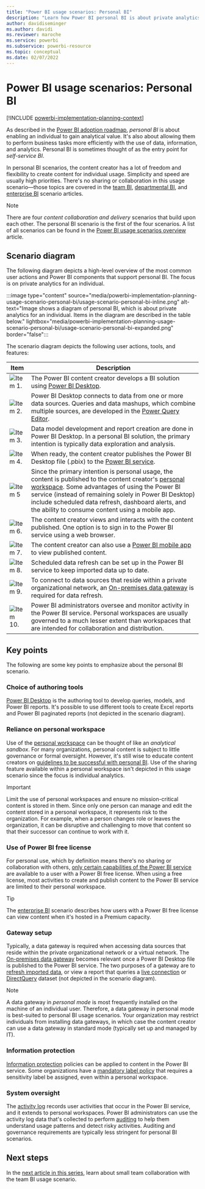 ```yaml
---
title: "Power BI usage scenarios: Personal BI"
description: "Learn how Power BI personal BI is about private analytics for an individual."
author: davidiseminger
ms.author: davidi
ms.reviewer: maroche
ms.service: powerbi
ms.subservice: powerbi-resource
ms.topic: conceptual
ms.date: 02/07/2022
---
```


# Power BI usage scenarios: Personal BI

[!INCLUDE [powerbi-implementation-planning-context](includes/powerbi-implementation-planning-context.md)]

As described in the [Power BI adoption roadmap](powerbi-adoption-roadmap-content-delivery-scope.md#personal-bi), *personal BI* is about enabling an individual to gain analytical value. It's also about allowing them to perform business tasks more efficiently with the use of data, information, and analytics. Personal BI is sometimes thought of as the entry point for *self-service BI*.

In personal BI scenarios, the content creator has a lot of freedom and flexibility to create content for individual usage. Simplicity and speed are usually high priorities. There's no sharing or collaboration in this usage scenario—those topics are covered in the [team BI](powerbi-implementation-planning-usage-scenario-team-bi.md), [departmental BI](powerbi-implementation-planning-usage-scenario-departmental-bi.md), and [enterprise BI](powerbi-implementation-planning-usage-scenario-enterprise-bi.md) scenario articles.

> [!NOTE]
> There are four *content collaboration and delivery* scenarios that build upon each other. The personal BI scenario is the first of the four scenarios. A list of all scenarios can be found in the [Power BI usage scenarios overview](powerbi-implementation-planning-usage-scenario-overview.md) article.

## Scenario diagram

The following diagram depicts a high-level overview of the most common user actions and Power BI components that support personal BI. The focus is on private analytics for an individual.

:::image type="content" source="media/powerbi-implementation-planning-usage-scenario-personal-bi/usage-scenario-personal-bi-inline.png" alt-text="Image shows a diagram of personal BI, which is about private analytics for an individual. Items in the diagram are described in the table below." lightbox="media/powerbi-implementation-planning-usage-scenario-personal-bi/usage-scenario-personal-bi-expanded.png" border="false":::

The scenario diagram depicts the following user actions, tools, and features:

| **Item** | **Description** |
| --- | --- |
| ![Item 1.](media/common/icon-01-red-30x30.png) | The Power BI content creator develops a BI solution using [Power BI Desktop](../fundamentals/desktop-what-is-desktop.md). |
| ![Item 2.](media/common/icon-02-red-30x30.png) | Power BI Desktop connects to data from one or more data sources. Queries and data mashups, which combine multiple sources, are developed in the [Power Query Editor](/power-query/power-query-what-is-power-query). |
| ![Item 3.](media/common/icon-03-red-30x30.png) | Data model development and report creation are done in Power BI Desktop. In a personal BI solution, the primary intention is typically data exploration and analysis. |
| ![Item 4.](media/common/icon-04-red-30x30.png) | When ready, the content creator publishes the Power BI Desktop file (.pbix) to the [Power BI service](../fundamentals/power-bi-service-overview.md). |
| ![Item 5](media/common/icon-05-red-30x30.png) | Since the primary intention is personal usage, the content is published to the content creator's [personal workspace](../fundamentals/service-basic-concepts.md#workspaces). Some advantages of using the Power BI service (instead of remaining solely in Power BI Desktop) include scheduled data refresh, dashboard alerts, and the ability to consume content using a mobile app. |
| ![Item 6.](media/common/icon-06-red-30x30.png) | The content creator views and interacts with the content published. One option is to sign in to the Power BI service using a web browser. |
| ![Item 7.](media/common/icon-07-red-30x30.png) | The content creator can also use a [Power BI mobile app](../consumer/mobile/mobile-apps-for-mobile-devices.md) to view published content. |
| ![Item 8.](media/common/icon-08-red-30x30.png) | Scheduled data refresh can be set up in the Power BI service to keep imported data up to date. |
| ![Item 9.](media/common/icon-09-red-30x30.png) | To connect to data sources that reside within a private organizational network, an [On-premises data gateway](../connect-data/service-gateway-onprem.md) is required for data refresh. |
| ![Item 10.](media/common/icon-10-red-30x30.png) | Power BI administrators oversee and monitor activity in the Power BI service. Personal workspaces are usually governed to a much lesser extent than workspaces that are intended for collaboration and distribution. |

## Key points

The following are some key points to emphasize about the personal BI scenario.

### Choice of authoring tools

[Power BI Desktop](../fundamentals/desktop-what-is-desktop.md) is the authoring tool to develop queries, models, and Power BI reports. It's possible to use different tools to create Excel reports and Power BI paginated reports (not depicted in the scenario diagram).

### Reliance on personal workspace

Use of the [personal workspace](../fundamentals/service-basic-concepts.md#workspaces) can be thought of like an *analytical sandbox*. For many organizations, personal content is subject to little governance or formal oversight. However, it's still wise to educate content creators on [guidelines to be successful with personal BI](powerbi-adoption-roadmap-content-delivery-scope.md#personal-bi). Use of the sharing feature available within a personal workspace isn't depicted in this usage scenario since the focus is individual analytics.

> [!IMPORTANT]
> Limit the use of personal workspaces and ensure no mission-critical content is stored in them. Since only one person can manage and edit the content stored in a personal workspace, it represents risk to the organization. For example, when a person changes role or leaves the organization, it can be disruptive and challenging to move that content so that their successor can continue to work with it.

### Use of Power BI free license

For personal use, which by definition means there's no sharing or collaboration with others, [only certain capabilities of the Power BI service](../consumer/end-user-features.md#feature-list) are available to a user with a Power BI free license. When using a free license, most activities to create and publish content to the Power BI service are limited to their personal workspace.

> [!TIP]
> The [enterprise BI](powerbi-implementation-planning-usage-scenario-enterprise-bi.md) scenario describes how users with a Power BI free license can view content when it's hosted in a Premium capacity.

### Gateway setup

Typically, a data gateway is required when accessing data sources that reside within the private organizational network or a virtual network. The [On-premises data gateway](../connect-data/service-gateway-onprem.md) becomes relevant once a Power BI Desktop file is published to the Power BI service. The two purposes of a gateway are to [refresh imported data](../connect-data/refresh-data.md), or view a report that queries a [live connection](../connect-data/desktop-directquery-about.md#live-connections) or [DirectQuery](../connect-data/desktop-directquery-about.md) dataset (not depicted in the scenario diagram).

> [!NOTE]
> A data gateway in *personal mode* is most frequently installed on the machine of an individual user. Therefore, a data gateway in personal mode is best-suited to personal BI usage scenarios. Your organization may restrict individuals from installing data gateways, in which case the content creator can use a data gateway in standard mode (typically set up and managed by IT).

### Information protection

[Information protection](powerbi-adoption-roadmap-system-oversight.md#information-protection-and-data-loss-prevention) policies can be applied to content in the Power BI service. Some organizations have a [mandatory label policy](../enterprise/service-security-sensitivity-label-mandatory-label-policy.md) that requires a sensitivity label be assigned, even within a personal workspace.

### System oversight

The [activity log](../admin/service-admin-auditing.md) records user activities that occur in the Power BI service, and it extends to personal workspaces. Power BI administrators can use the activity log data that's collected to perform [auditing](powerbi-adoption-roadmap-system-oversight.md#auditing) to help them understand usage patterns and detect risky activities. Auditing and governance requirements are typically less stringent for personal BI scenarios.

## Next steps

In the [next article in this series](powerbi-implementation-planning-usage-scenario-team-bi.md), learn about small team collaboration with the team BI usage scenario.
